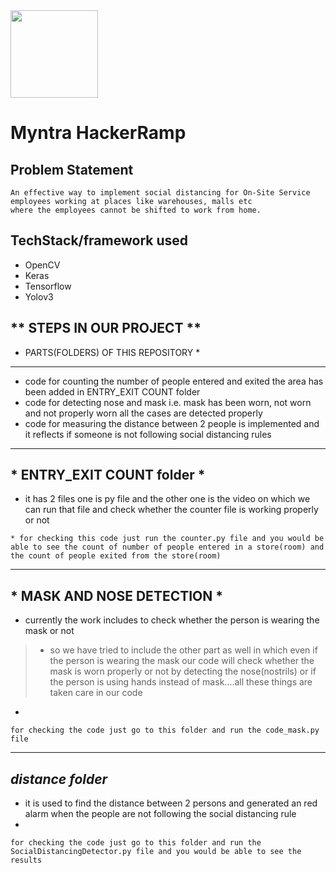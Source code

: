 <img src="https://user-images.githubusercontent.com/29287671/97078166-ba3bde80-1607-11eb-9a4e-7d5e223e7d58.png" width="140">

# Myntra HackerRamp
## Problem Statement
```
An effective way to implement social distancing for On-Site Service employees working at places like warehouses, malls etc
where the employees cannot be shifted to work from home.
```
## TechStack/framework used
* OpenCV
* Keras
* Tensorflow
* Yolov3
## ** STEPS IN OUR PROJECT **
* PARTS(FOLDERS) OF THIS REPOSITORY *
---
* code for counting the number of people entered and exited the area has been added in ENTRY_EXIT COUNT folder
* code for detecting nose and mask i.e. mask has been worn, not worn and not properly worn all the cases are detected properly
* code for measuring the distance between 2 people is implemented and it reflects if someone is not following social distancing rules
---
## * ENTRY_EXIT COUNT folder *

* it has 2 files one is py file and the other one is the video on which we can run that file and check whether the counter file is working properly or not
```  
* for checking this code just run the counter.py file and you would be able to see the count of number of people entered in a store(room) and the count of people exited from the store(room) 
```
---
## * MASK AND NOSE DETECTION *
* currently the work includes to check whether the person is wearing the mask or not
> * so we have tried to include the other part as well in which even if the person is wearing the mask our code will check whether the mask is worn properly or not by detecting the nose(nostrils) or if the person is using hands instead of mask....all these things are taken care in our code 
* 
``` 
for checking the code just go to this folder and run the code_mask.py file 
```
---
## *distance folder*
* it is used to find the distance between 2 persons and generated an red alarm when the people are not following the social distancing rule
* 
``` 
for checking the code just go to this folder and run the SocialDistancingDetector.py file and you would be able to see the results 
```

